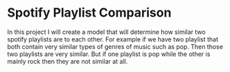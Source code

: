 # Spotify Playlist Comparison
In this project I will create a model that will determine how similar two spotify playlists are to each other. For example if we have two playlist that both contain very similar types of genres of music such as pop. Then those two playlists are very similar. But if one playlist is pop while the other is mainly rock then they are not similar at all. 